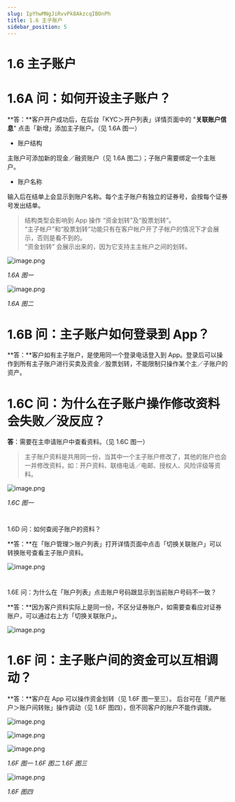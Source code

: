 ```yaml
---
slug: IpYhwMNgJiRvvPk8AkzcqIBOnPh
title: 1.6 主子账户
sidebar_position: 5
---
```



# 1.6 主子账户


# 1.6A 问：如何开设主子账户？


**答：**客户开户成功后，在后台「KYC＞开户列表」详情页面中的 "**关联账户信息**" 点击「新增」添加主子账户。（见 1.6A 图一）

- 账户结构

主账户可添加新的现金／融资账户（见 1.6A 图二）；子账户需要绑定一个主账户。

- 账户名称

输入后在结单上会显示到账户名称。每个主子账户有独立的证券号，会按每个证券号发出结单。

> 结构类型会影响到 App 操作 “资金划转”及“股票划转”。  
> “主子帐户”和“股票划转”功能只有在客户帐户开了子帐户的情况下才会展示，否则是看不到的。  
> “资金划转” 会展示出来的，因为它支持主主帐户之间的划转。

![image.png](/assets/0b1af623887a7cf37a4fd6afd4d36eb9.png)


_1.6A 图一_


![image.png](/assets/9cbccd9fb53c77941f61d13768681fe8.png)


_1.6A 图二_


# 1.6B 问：主子账户如何登录到 App？


**答：**客户如有主子账户，是使用同一个登录电话登入到 App。登录后可以操作到所有主子账户进行买卖及资金／股票划转，不能限制只操作某个主／子账户的资产。


# 1.6C 问：为什么在子账户操作修改资料会失败／没反应？


**答**：需要在主申请账户中查看资料。（见 1.6C 图一）

> 主子账户资料是共用同一份，当其中一个主子账户修改了，其他的账户也会一并修改资料，如：开户资料、联络电话／电邮、授权人、风险评级等资料。

![image.png](/assets/1e917c265b2f0b841c911913ea38aa39.png)


_1.6C 图一_


# 
1.6D 问：如何查阅子账户的资料？


**答：**在「账户管理＞账户列表」打开详情页面中点击「切换关联账户」可以转换账号查看主子账户资料。


![image.png](/assets/d8e0b4794e7ed5c01838a45b4b2f93b3.png)


# 
1.6E 问：为什么在「账户列表」点击账户号码跟显示到当前账户号码不一致？


**答：**因为客户资料实际上是同一份，不区分证券账户，如需要查看应对证券账户，可以通过右上方「切换关联账户」。


![image.png](/assets/7ccb20080052cde9781696a14bc77ca7.png)


# 1.6F 问：主子账户间的资金可以互相调动？


**答：**客户在 App 可以操作资金划转（见 1.6F 图一至三）。
后台可在「资产账户＞账户间转账」操作调动（见 1.6F 图四），但不同客户的账户不能作调拨。


![image.png](/assets/c337c62fc028852cc8ea570bd1f44250.png)


![image.png](/assets/0bf253a05994cffcea03c2779bdcdc2e.png)


![image.png](/assets/b6bb895c42b4d4fb7e6b508d477b8d5c.png)


 _1.6F 图一                                                         1.6F 图二                                                       1.6F 图三_


![image.png](/assets/07e11a59e7ed85ccdeb8f15a4a78df55.png)


_1.6F 图四_

